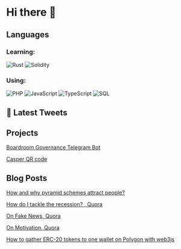# Hi there 👋

## Languages

### Learning: 
![Rust](https://img.shields.io/badge/-Rust-000?&logo=Rust)
![Solidity](https://img.shields.io/badge/-Solidity-000?&logo=Solidity)

### Using:
![PHP](https://img.shields.io/badge/-PHP-000?&logo=PHP)
![JavaScript](https://img.shields.io/badge/-JavaScript-000?&logo=JavaScript)
![TypeScript](https://img.shields.io/badge/-TypeScript-000?&logo=TypeScript)
![SQL](https://img.shields.io/badge/-SQL-000?&logo=MySQL)

## 📱 Latest Tweets

<!-- TWITTER:START -->
<!-- TWITTER:END -->

## Projects
[Boardroom Governance Telegram Bot](https://github.com/cy6erninja/boardroom-governance-telegram-bot)

[Casper QR code](https://github.com/cy6erninja/casper-qr-code)

## Blog Posts

[How and why pyramid schemes attract people?](https://medium.com/@cy6erninja/how-and-why-pyramid-schemes-attract-people-171b48b8a216)

[How do I tackle the recession? , Quora](https://www.quora.com/How-do-I-tackle-the-recession/answer/Cy6er-Ninja)

[On Fake News, Quora](https://www.quora.com/How-do-I-tell-fake-news-from-real-news/answer/Cy6er-Ninja)

[On Motivation, Quora](https://www.quora.com/What-are-the-best-tricks-to-keep-yourself-motivated/answer/Cy6er-Ninja)

[How to gather ERC-20 tokens to one wallet on Polygon with web3js](https://hackernoon.com/how-to-gather-erc-20-tokens-to-one-wallet-on-polygon-with-web3js-170)

